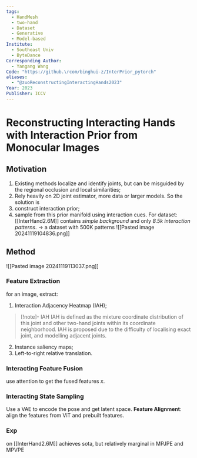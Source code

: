 ```yaml
---
tags:
  - HandMesh
  - two-hand
  - Dataset
  - Generative
  - Model-based
Institute:
  - Southeast Univ
  - ByteDance
Corresponding Author:
  - Yangang Wang
Code: "https://github.\rcom/binghui-z/InterPrior_pytorch"
aliases:
  - "@zuoReconstructingInteractingHands2023"
Year: 2023
Publisher: ICCV
---
```

# Reconstructing Interacting Hands with Interaction Prior from Monocular Images
## Motivation
1. Existing methods localize and identify joints, but can be misguided by the regional occlusion and local similarities;
2. Rely heavily on 2D joint estimator, more data or larger models.
So the solution is
1. construct interaction prior;
2. sample from this prior manifold using interaction cues.
For dataset: [[InterHand2.6M]] contains *simple background* and only *8.5k interaction patterns*.
-> a dataset with 500K patterns
![[Pasted image 20241119104836.png]]
## Method
![[Pasted image 20241119113037.png]]
### Feature Extraction
for an image, extract:
1. Interaction Adjacency Heatmap (IAH);
>[!note]- IAH
>IAH is defined as the mixture coordinate distribution of this joint and other two-hand joints within its coordinate neighborhood. IAH is proposed due to the difficulty of localising exact joint, and modelling adjacent joints.
2. Instance saliency maps;
3. Left-to-right relative translation.
### Interacting Feature Fusion
use attention to get the fused features $x$.
### Interacting State Sampling
Use a VAE to encode the pose and get latent space. 
**Feature Alignment**: align the features from ViT and prebuilt features.

### Exp
on [[InterHand2.6M]] achieves sota, but relatively marginal in MPJPE and MPVPE